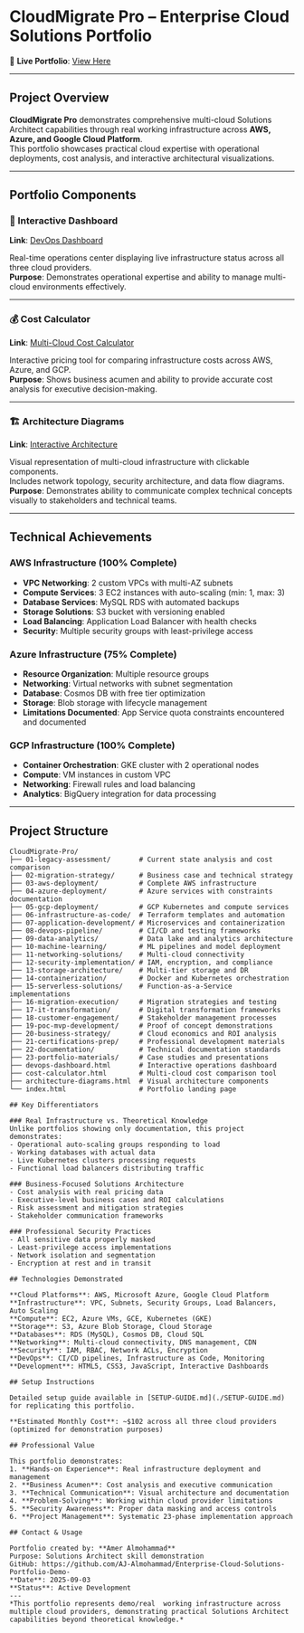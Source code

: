 # CloudMigrate Pro – Enterprise Cloud Solutions Portfolio

🚀 **Live Portfolio**: [View Here](https://enterprise-cloud-solutions-portfoli.vercel.app/)

---

## Project Overview

**CloudMigrate Pro** demonstrates comprehensive multi-cloud Solutions Architect capabilities through real working infrastructure across **AWS, Azure, and Google Cloud Platform**.  
This portfolio showcases practical cloud expertise with operational deployments, cost analysis, and interactive architectural visualizations.

---

## Portfolio Components

### 🎯 Interactive Dashboard
**Link**: [DevOps Dashboard](https://enterprise-cloud-solutions-portfoli.vercel.app/devops-dashboard.html)  

Real-time operations center displaying live infrastructure status across all three cloud providers.  
**Purpose**: Demonstrates operational expertise and ability to manage multi-cloud environments effectively.

---

### 💰 Cost Calculator
**Link**: [Multi-Cloud Cost Calculator](https://enterprise-cloud-solutions-portfoli.vercel.app/cost-calculator.html)  

Interactive pricing tool for comparing infrastructure costs across AWS, Azure, and GCP.  
**Purpose**: Shows business acumen and ability to provide accurate cost analysis for executive decision-making.

---

### 🏗️ Architecture Diagrams
**Link**: [Interactive Architecture](https://enterprise-cloud-solutions-portfoli.vercel.app/architecture-diagrams.html)  

Visual representation of multi-cloud infrastructure with clickable components.  
Includes network topology, security architecture, and data flow diagrams.  
**Purpose**: Demonstrates ability to communicate complex technical concepts visually to stakeholders and technical teams.

---

## Technical Achievements

### AWS Infrastructure (100% Complete)
- **VPC Networking**: 2 custom VPCs with multi-AZ subnets
- **Compute Services**: 3 EC2 instances with auto-scaling (min: 1, max: 3)
- **Database Services**: MySQL RDS with automated backups
- **Storage Solutions**: S3 bucket with versioning enabled
- **Load Balancing**: Application Load Balancer with health checks
- **Security**: Multiple security groups with least-privilege access

### Azure Infrastructure (75% Complete)
- **Resource Organization**: Multiple resource groups
- **Networking**: Virtual networks with subnet segmentation
- **Database**: Cosmos DB with free tier optimization
- **Storage**: Blob storage with lifecycle management
- **Limitations Documented**: App Service quota constraints encountered and documented

### GCP Infrastructure (100% Complete)
- **Container Orchestration**: GKE cluster with 2 operational nodes
- **Compute**: VM instances in custom VPC
- **Networking**: Firewall rules and load balancing
- **Analytics**: BigQuery integration for data processing

---

## Project Structure

```text
CloudMigrate-Pro/
├── 01-legacy-assessment/       # Current state analysis and cost comparison
├── 02-migration-strategy/      # Business case and technical strategy
├── 03-aws-deployment/          # Complete AWS infrastructure
├── 04-azure-deployment/        # Azure services with constraints documentation
├── 05-gcp-deployment/          # GCP Kubernetes and compute services
├── 06-infrastructure-as-code/  # Terraform templates and automation
├── 07-application-development/ # Microservices and containerization
├── 08-devops-pipeline/         # CI/CD and testing frameworks
├── 09-data-analytics/          # Data lake and analytics architecture
├── 10-machine-learning/        # ML pipelines and model deployment
├── 11-networking-solutions/    # Multi-cloud connectivity
├── 12-security-implementation/ # IAM, encryption, and compliance
├── 13-storage-architecture/    # Multi-tier storage and DR
├── 14-containerization/        # Docker and Kubernetes orchestration
├── 15-serverless-solutions/    # Function-as-a-Service implementations
├── 16-migration-execution/     # Migration strategies and testing
├── 17-it-transformation/       # Digital transformation frameworks
├── 18-customer-engagement/     # Stakeholder management processes
├── 19-poc-mvp-development/     # Proof of concept demonstrations
├── 20-business-strategy/       # Cloud economics and ROI analysis
├── 21-certifications-prep/     # Professional development materials
├── 22-documentation/           # Technical documentation standards
├── 23-portfolio-materials/     # Case studies and presentations
├── devops-dashboard.html       # Interactive operations dashboard
├── cost-calculator.html        # Multi-cloud cost comparison tool
├── architecture-diagrams.html  # Visual architecture components
└── index.html                  # Portfolio landing page

## Key Differentiators

### Real Infrastructure vs. Theoretical Knowledge
Unlike portfolios showing only documentation, this project demonstrates:
- Operational auto-scaling groups responding to load
- Working databases with actual data
- Live Kubernetes clusters processing requests
- Functional load balancers distributing traffic

### Business-Focused Solutions Architecture
- Cost analysis with real pricing data
- Executive-level business cases and ROI calculations
- Risk assessment and mitigation strategies
- Stakeholder communication frameworks

### Professional Security Practices
- All sensitive data properly masked
- Least-privilege access implementations
- Network isolation and segmentation
- Encryption at rest and in transit

## Technologies Demonstrated

**Cloud Platforms**: AWS, Microsoft Azure, Google Cloud Platform
**Infrastructure**: VPC, Subnets, Security Groups, Load Balancers, Auto Scaling
**Compute**: EC2, Azure VMs, GCE, Kubernetes (GKE)
**Storage**: S3, Azure Blob Storage, Cloud Storage
**Databases**: RDS (MySQL), Cosmos DB, Cloud SQL
**Networking**: Multi-cloud connectivity, DNS management, CDN
**Security**: IAM, RBAC, Network ACLs, Encryption
**DevOps**: CI/CD pipelines, Infrastructure as Code, Monitoring
**Development**: HTML5, CSS3, JavaScript, Interactive Dashboards

## Setup Instructions

Detailed setup guide available in [SETUP-GUIDE.md](./SETUP-GUIDE.md) for replicating this portfolio.

**Estimated Monthly Cost**: ~$102 across all three cloud providers (optimized for demonstration purposes)

## Professional Value

This portfolio demonstrates:
1. **Hands-on Experience**: Real infrastructure deployment and management
2. **Business Acumen**: Cost analysis and executive communication
3. **Technical Communication**: Visual architecture and documentation
4. **Problem-Solving**: Working within cloud provider limitations
5. **Security Awareness**: Proper data masking and access controls
6. **Project Management**: Systematic 23-phase implementation approach

## Contact & Usage

Portfolio created by: **Amer Almohammad**
Purpose: Solutions Architect skill demonstration
GitHub: https://github.com/AJ-Almohammad/Enterprise-Cloud-Solutions-Portfolio-Demo-
**Date**: 2025-09-03  
**Status**: Active Development
---
*This portfolio represents demo/real  working infrastructure across multiple cloud providers, demonstrating practical Solutions Architect capabilities beyond theoretical knowledge.*




